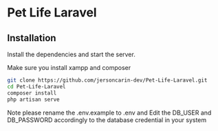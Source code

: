 # Pet Life Laravel
 
## Installation

Install the dependencies and start the server.

Make sure you install xampp and composer

```sh
git clone https://github.com/jersoncarin-dev/Pet-Life-Laravel.git
cd Pet-Life-Laravel
composer install
php artisan serve
```
Note please rename the .env.example to .env and Edit the DB_USER and DB_PASSWORD accordingly to the database credential in your system
